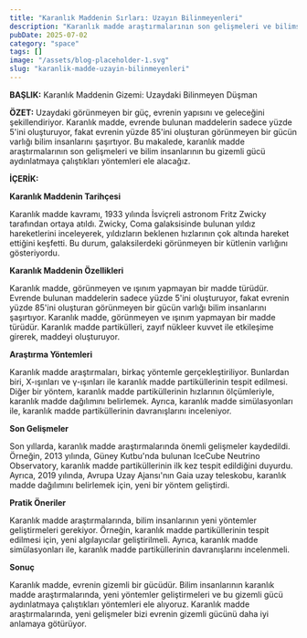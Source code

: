 ```yaml
---
title: "Karanlık Maddenin Sırları: Uzayın Bilinmeyenleri"
description: "Karanlık madde araştırmalarının son gelişmeleri ve bilimsel yöntemler. Uzayın en büyük gizemlerinden biri hakkında Türkçe makale."
pubDate: 2025-07-02
category: "space"
tags: []
image: "/assets/blog-placeholder-1.svg"
slug: "karanlik-madde-uzayin-bilinmeyenleri"
---
```


**BAŞLIK:** Karanlık Maddenin Gizemi: Uzaydaki Bilinmeyen Düşman

**ÖZET:** Uzaydaki görünmeyen bir güç, evrenin yapısını ve geleceğini şekillendiriyor. Karanlık madde, evrende bulunan maddelerin sadece yüzde 5'ini oluşturuyor, fakat evrenin yüzde 85'ini oluşturan görünmeyen bir gücün varlığı bilim insanlarını şaşırtıyor. Bu makalede, karanlık madde araştırmalarının son gelişmeleri ve bilim insanlarının bu gizemli gücü aydınlatmaya çalıştıkları yöntemleri ele alacağız.

**İÇERİK:**

**Karanlık Maddenin Tarihçesi**

Karanlık madde kavramı, 1933 yılında İsviçreli astronom Fritz Zwicky tarafından ortaya atıldı. Zwicky, Coma galaksisinde bulunan yıldız hareketlerini inceleyerek, yıldızların beklenen hızlarının çok altında hareket ettiğini keşfetti. Bu durum, galaksilerdeki görünmeyen bir kütlenin varlığını gösteriyordu.

**Karanlık Maddenin Özellikleri**

Karanlık madde, görünmeyen ve ışınım yapmayan bir madde türüdür. Evrende bulunan maddelerin sadece yüzde 5'ini oluşturuyor, fakat evrenin yüzde 85'ini oluşturan görünmeyen bir gücün varlığı bilim insanlarını şaşırtıyor. Karanlık madde, görünmeyen ve ışınım yapmayan bir madde türüdür. Karanlık madde partikülleri, zayıf nükleer kuvvet ile etkileşime girerek, maddeyi oluşturuyor.

**Araştırma Yöntemleri**

Karanlık madde araştırmaları, birkaç yöntemle gerçekleştiriliyor. Bunlardan biri, X-ışınları ve γ-ışınları ile karanlık madde partiküllerinin tespit edilmesi. Diğer bir yöntem, karanlık madde partiküllerinin hızlarının ölçümleriyle, karanlık madde dağılımını belirlemek. Ayrıca, karanlık madde simülasyonları ile, karanlık madde partiküllerinin davranışlarını inceleniyor.

**Son Gelişmeler**

Son yıllarda, karanlık madde araştırmalarında önemli gelişmeler kaydedildi. Örneğin, 2013 yılında, Güney Kutbu'nda bulunan IceCube Neutrino Observatory, karanlık madde partiküllerinin ilk kez tespit edildiğini duyurdu. Ayrıca, 2019 yılında, Avrupa Uzay Ajansı'nın Gaia uzay teleskobu, karanlık madde dağılımını belirlemek için, yeni bir yöntem geliştirdi.

**Pratik Öneriler**

Karanlık madde araştırmalarında, bilim insanlarının yeni yöntemler geliştirmeleri gerekiyor. Örneğin, karanlık madde partiküllerinin tespit edilmesi için, yeni algılayıcılar geliştirilmeli. Ayrıca, karanlık madde simülasyonları ile, karanlık madde partiküllerinin davranışlarını incelenmeli.

**Sonuç**

Karanlık madde, evrenin gizemli bir gücüdür. Bilim insanlarının karanlık madde araştırmalarında, yeni yöntemler geliştirmeleri ve bu gizemli gücü aydınlatmaya çalıştıkları yöntemleri ele alıyoruz. Karanlık madde araştırmalarında, yeni gelişmeler bizi evrenin gizemli gücünü daha iyi anlamaya götürüyor.